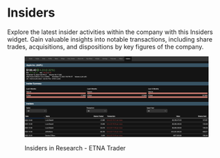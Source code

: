 # Insiders

Explore the latest insider activities within the company with this Insiders widget. Gain valuable insights into notable transactions, including share trades, acquisitions, and dispositions by key figures of the company.

<figure><img src="../../../../.gitbook/assets/Screenshot 2023-11-13 at 10.45.30.png" alt=""><figcaption><p>Insiders in Research - ETNA Trader</p></figcaption></figure>
